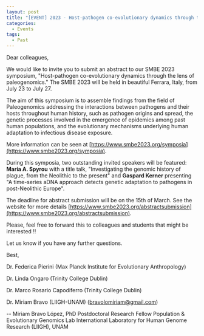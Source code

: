 ```yaml
---
layout: post
title: "[EVENT] 2023 - Host-pathogen co-evolutionary dynamics through the lens of paleogenomics (SMBE Symposium)"
categories:
  - Events
tags:
  - Past
---
```


Dear colleagues, 

We would like to invite you to submit an abstract to our SMBE 2023 symposium, "Host-pathogen co-evolutionary dynamics through the lens of paleogenomics." The SMBE 2023 will be held in beautiful Ferrara, Italy, from July 23 to July 27.

The aim of this symposium is to assemble findings from the field of Paleogenomics addressing the interactions between pathogens and their hosts throughout human history, such as pathogen origins and spread, the genetic processes involved in the emergence of epidemics among past human populations, and the evolutionary mechanisms underlying human adaptation to infectious disease exposure.

More information can be seen at [https://www.smbe2023.org/symposia](https://www.smbe2023.org/symposia).

During this symposia, two outstanding invited speakers will be featured: **Maria A. Spyrou** with a title talk, "Investigating the genomic history of plague, from the Neolithic to the present" and **Gaspard Kerner** presenting "A time-series aDNA approach detects genetic adaptation to pathogens in post-Neolithic Europe".

The deadline for abstract submission will be on the 15th of March. See the website for more details [https://www.smbe2023.org/abstractsubmission](https://www.smbe2023.org/abstractsubmission). 

Please, feel free to forward this to colleagues and students that might be interested !!

Let us know if you have any further questions. 

Best,

Dr. Federica Pierini (Max Planck Institute for Evolutionary Anthropology)

Dr. Linda Ongaro (Trinity College Dublin)

Dr. Marco Rosario Capodiferro (Trinity College Dublin)

Dr. Miriam Bravo (LIIGH-UNAM) ([bravolomiriam@gmail.com](mailto:bravolomiriam@GMAIL.COM))

-- 
Miriam Bravo López, PhD
Postdoctoral Research Fellow
Population & Evolutionary Genomics Lab
International Laboratory for Human Genome Research (LIIGH), UNAM